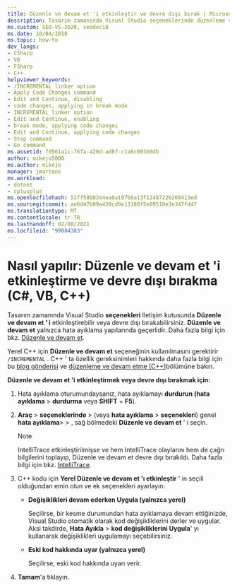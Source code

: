 ```yaml
---
title: Düzenle ve devam et 'i etkinleştir ve devre dışı bırak | Microsoft Docs
description: Tasarım zamanında Visual Studio seçeneklerinde düzenleme ve devam etmeyi devre dışı bırakmayı ve etkinleştirmeyi öğrenin. Düzenle ve devam et yalnızca hata ayıklama yapılarında geçerlidir.
ms.custom: SEO-VS-2020, seodec18
ms.date: 10/04/2018
ms.topic: how-to
dev_langs:
- CSharp
- VB
- FSharp
- C++
helpviewer_keywords:
- /INCREMENTAL linker option
- Apply Code Changes command
- Edit and Continue, disabling
- code changes, applying in break mode
- INCREMENTAL linker option
- Edit and Continue, enabling
- break mode, applying code changes
- Edit and Continue, applying code changes
- Step command
- Go command
ms.assetid: fd961a1c-76fa-420d-ad8f-c1a6c003b0db
author: mikejo5000
ms.author: mikejo
manager: jmartens
ms.workload:
- dotnet
- cplusplus
ms.openlocfilehash: 51ff58b02e4ea0a197b6a13f12487226269413ed
ms.sourcegitcommit: ae6d47b09a439cd0e13180f5e89510e3e347fd47
ms.translationtype: MT
ms.contentlocale: tr-TR
ms.lasthandoff: 02/08/2021
ms.locfileid: "99884383"
---
```

# <a name="how-to-enable-and-disable-edit-and-continue-c-vb-c"></a>Nasıl yapılır: Düzenle ve devam et 'i etkinleştirme ve devre dışı bırakma (C#, VB, C++)

Tasarım zamanında Visual Studio **seçenekleri** Iletişim kutusunda **Düzenle ve devam et ' i** etkinleştirebilir veya devre dışı bırakabilirsiniz. **Düzenle ve devam et** yalnızca hata ayıklama yapılarında geçerlidir. Daha fazla bilgi için bkz. [Düzenle ve devam et](../debugger/edit-and-continue.md).

Yerel C++ için **Düzenle ve devam et** seçeneğinin kullanılmasını gerektirir `/INCREMENTAL` . C++ ' ta özellik gereksinimleri hakkında daha fazla bilgi için bu [blog gönderisi](https://devblogs.microsoft.com/cppblog/c-edit-and-continue-in-visual-studio-2015-update-3/) ve [düzenleme ve devam etme (C++)](../debugger/edit-and-continue-visual-cpp.md)bölümüne bakın.

**Düzenle ve devam et 'i etkinleştirmek veya devre dışı bırakmak için:**

1. Hata ayıklama oturumundaysanız, hata ayıklamayı **durdurun (hata ayıklama**  >  **durdurma** veya **SHIFT** + **F5**).

1. **Araç**  >  **seçeneklerinde** > (veya **hata ayıklama**  >  **seçenekleri**) genel **hata ayıklama**>  >  , sağ bölmedeki **Düzenle ve devam et** ' i seçin.

    > [!NOTE]
    > IntelliTrace etkinleştirilmişse ve hem IntelliTrace olaylarını hem de çağrı bilgilerini toplayıp, Düzenle ve devam et devre dışı bırakıldı. Daha fazla bilgi için bkz. [IntelliTrace](../debugger/intellitrace.md).

1. C++ kodu için **Yerel Düzenle ve devam et 'ı etkinleştir** ' in seçili olduğundan emin olun ve ek seçenekleri ayarlayın:
    - **Değişiklikleri devam ederken Uygula (yalnızca yerel)**

      Seçilirse, bir kesme durumundan hata ayıklamaya devam ettiğinizde, Visual Studio otomatik olarak kod değişikliklerini derler ve uygular. Aksi takdirde, **Hata Ayıkla**  >  **kod değişikliklerini Uygula**' yı kullanarak değişiklikleri uygulamayı seçebilirsiniz.

    - **Eski kod hakkında uyar (yalnızca yerel)**

      Seçilirse, eski kod hakkında uyarı verir.

1. **Tamam**'a tıklayın.
